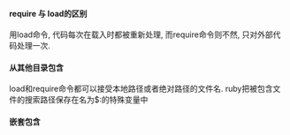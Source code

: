 #### require 与 load的区别
用load命令, 代码每次在载入时都被重新处理, 而require命令则不然, 只对外部代码处理一次.

#### 从其他目录包含
load和require命令都可以接受本地路径或者绝对路径的文件名. ruby把被包含文件的搜索路径保存在名为$:的特殊变量中

#### 嵌套包含